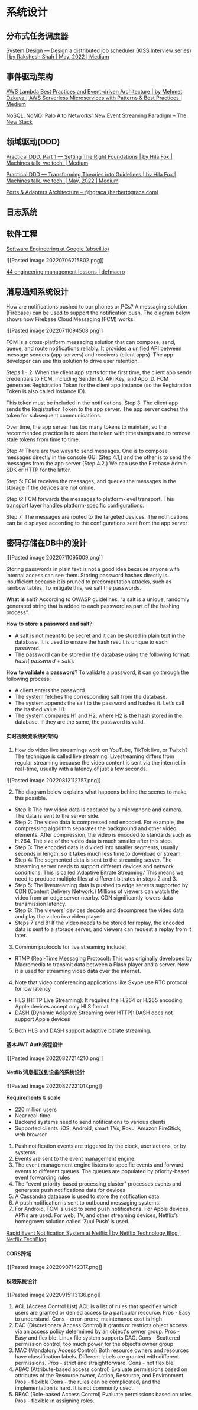 # 系统设计

## 分布式任务调度器

[System Design — Design a distributed job scheduler (KISS Interview series) | by Rakshesh Shah | May, 2022 | Medium](https://medium.com/@raxshah/system-design-design-a-distributed-job-scheduler-kiss-interview-series-753107c0104c)

## 事件驱动架构

[AWS Lambda Best Practices and Event-driven Architecture | by Mehmet Ozkaya | AWS Serverless Microservices with Patterns & Best Practices | Medium](https://medium.com/aws-serverless-microservices-with-patterns-best/aws-lambda-best-practices-and-event-driven-architecture-d6b897d9c96e)

[NoSQL, NoMQ: Palo Alto Networks’ New Event Streaming Paradigm – The New Stack](https://thenewstack.io/nosql-nomq-palo-alto-networks-new-event-streaming-paradigm)

## 领域驱动(DDD)

[Practical DDD, Part 1 — Setting The Right Foundations | by Hila Fox | Machines talk, we tech. | Medium](https://medium.com/augury-research-and-development/practical-ddd-part-1-setting-the-right-foundations-5b7e4b16c9e8)

[Practical DDD — Transforming Theories into Guidelines | by Hila Fox | Machines talk, we tech. | May, 2022 | Medium](https://medium.com/augury-research-and-development/practical-ddd-transforming-theories-into-guidelines-75b2daf9b8d)

[Ports & Adapters Architecture – @hgraca (herbertograca.com)](https://herbertograca.com/2017/09/14/ports-adapters-architecture/)



## 日志系统



## 软件工程

[Software Engineering at Google (abseil.io)](https://abseil.io/resources/swe-book/html/toc.html)

![[Pasted image 20220706215802.png]]


[44 engineering management lessons | defmacro](https://www.defmacro.org/2014/10/03/engman.html)

## 消息通知系统设计

How are notifications pushed to our phones or PCs? 
A messaging solution (Firebase) can be used to support the notification push. The diagram below shows how Firebase Cloud Messaging (FCM) works.

![[Pasted image 20220711094508.png]]


FCM is a cross-platform messaging solution that can compose, send, queue, and route notifications reliably. It provides a unified API between message senders (app servers) and receivers (client apps). The app developer can use this solution to drive user retention.

Steps 1 - 2: When the client app starts for the first time, the client app sends credentials to FCM, including Sender ID, API Key, and App ID. FCM generates Registration Token for the client app instance (so the Registration Token is also called Instance ID).

This token must be included in the notifications. Step 3: The client app sends the Registration Token to the app server. The app server caches the token for subsequent communications.

Over time, the app server has too many tokens to maintain, so the recommended practice is to store the token with timestamps and to remove stale tokens from time to time.

Step 4: There are two ways to send messages. One is to compose messages directly in the console GUI (Step 4.1,) and the other is to send the messages from the app server (Step 4.2.) We can use the Firebase Admin SDK or HTTP for the latter.

Step 5: FCM receives the messages, and queues the messages in the storage if the devices are not online.

Step 6: FCM forwards the messages to platform-level transport. This transport layer handles platform-specific configurations.

Step 7: The messages are routed to the targeted devices. The notifications can be displayed according to the configurations sent from the app server

## 密码存储在DB中的设计

![[Pasted image 20220711095009.png]]

Storing passwords in plain text is not a good idea because anyone with internal access can see them.  Storing password hashes directly is insufficient because it is pruned to precomputation attacks, such as rainbow tables. To mitigate this, we salt the passwords.

𝐖𝐡𝐚𝐭 𝐢𝐬 𝐬𝐚𝐥𝐭? According to OWASP guidelines, “a salt is a unique, randomly generated string that is added to each password as part of the hashing process”.

𝐇𝐨𝐰 𝐭𝐨 𝐬𝐭𝐨𝐫𝐞 𝐚 𝐩𝐚𝐬𝐬𝐰𝐨𝐫𝐝 𝐚𝐧𝐝 𝐬𝐚𝐥𝐭?  
- A salt is not meant to be secret and it can be stored in plain text in the database. It is used to ensure the hash result is unique to each password.
- The password can be stored in the database using the following format: 𝘩𝘢𝘴𝘩( 𝘱𝘢𝘴𝘴𝘸𝘰𝘳𝘥 + 𝘴𝘢𝘭𝘵).

𝐇𝐨𝐰 𝐭𝐨 𝐯𝐚𝐥𝐢𝐝𝐚𝐭𝐞 𝐚 𝐩𝐚𝐬𝐬𝐰𝐨𝐫𝐝? To validate a password, it can go through the following process:
- A client enters the password.
- The system fetches the corresponding salt from the database.
- The system appends the salt to the password and hashes it. Let’s call the hashed value H1.
- The system compares H1 and H2, where H2 is the hash stored in the database. If they are the same, the password is valid.


#### 实时视频流系统的架构

1. How do video live streamings work on YouTube, TikTok live, or Twitch? The technique is called live streaming. Livestreaming differs from regular streaming because the video content is sent via the internet in real-time, usually with a latency of just a few seconds.

![[Pasted image 20220812112757.png]]

2. The diagram below explains what happens behind the scenes to make this possible. 

- Step 1: The raw video data is captured by a microphone and camera. The data is sent to the server side.
- Step 2: The video data is compressed and encoded. For example, the compressing algorithm separates the background and other video elements. After compression, the video is encoded to standards such as H.264. The size of the video data is much smaller after this step.
- Step 3: The encoded data is divided into smaller segments, usually seconds in length, so it takes much less time to download or stream.
- Step 4: The segmented data is sent to the streaming server. The streaming server needs to support different devices and network conditions. This is called ‘Adaptive Bitrate Streaming.’ This means we need to produce multiple files at different bitrates in steps 2 and 3.
- Step 5: The livestreaming data is pushed to edge servers supported by CDN (Content Delivery Network.) Millions of viewers can watch the video from an edge server nearby. CDN significantly lowers data transmission latency.
- Step 6: The viewers’ devices decode and decompress the video data and play the video in a video player. 
- Steps 7 and 8: If the video needs to be stored for replay, the encoded data is sent to a storage server, and viewers can request a replay from it later.


3. Common protocols for live streaming include: 
- RTMP (Real-Time Messaging Protocol): This was originally developed by Macromedia to transmit data between a Flash player and a server. Now it is used for streaming video data over the internet.

4. Note that video conferencing applications like Skype use RTC protocol for low latency 
- HLS (HTTP Live Streaming): It requires the H.264 or H.265 encoding. Apple devices accept only HLS format 
- DASH (Dynamic Adaptive Streaming over HTTP): DASH does not support Apple devices

5. Both HLS and DASH support adaptive bitrate streaming.


#### 基本JWT Auth流程设计

![[Pasted image 20220827214210.png]]

#### Netflix消息推送到设备的系统设计

![[Pasted image 20220827221017.png]]

𝐑𝐞𝐪𝐮𝐢𝐫𝐞𝐦𝐞𝐧𝐭𝐬 & 𝐬𝐜𝐚𝐥𝐞 
- 220 million users 
- Near real-time 
- Backend systems need to send notifications to various clients 
- Supported clients: iOS, Android, smart TVs, Roku, Amazon FireStick, web browser

1. Push notification events are triggered by the clock, user actions, or by systems. 
2. Events are sent to the event management engine.
3. The event management engine listens to specific events and forward events to different queues. The queues are populated by priority-based event forwarding rules
4. The “event priority-based processing cluster” processes events and generates push notifications data for devices
5. A Cassandra database is used to store the notification data.
6. A push notification is sent to outbound messaging systems.
7. For Android, FCM is used to send push notifications. For Apple devices, APNs are used. For web, TV, and other streaming devices, Netflix’s homegrown solution called ‘Zuul Push’ is used.

[Rapid Event Notification System at Netflix | by Netflix Technology Blog | Netflix TechBlog](https://netflixtechblog.com/rapid-event-notification-system-at-netflix-6deb1d2b57d1)



#### CORS跨域

![[Pasted image 20220907142317.png]]


#### 权限系统设计

![[Pasted image 20220915113136.png]]

1. ACL (Access Control List) ACL is a list of rules that specifies which users are granted or denied access to a particular resource. Pros - Easy to understand. Cons - error-prone, maintenance cost is high
2. DAC (Discretionary Access Control) It grants or restricts object access via an access policy determined by an object's owner group. Pros - Easy and flexible. Linux file system supports DAC. Cons - Scattered permission control, too much power for the object’s owner group
3. MAC (Mandatory Access Control) Both resource owners and resources have classification labels. Different labels are granted with different permissions. Pros - strict and straightforward. Cons - not flexible.
4. ABAC (Attribute-based access control) Evaluate permissions based on attributes of the Resource owner, Action, Resource, and Environment. Pros - flexible Cons - the rules can be complicated, and the implementation is hard. It is not commonly used.
5. RBAC (Role-based Access Control) Evaluate permissions based on roles Pros - flexible in assigning roles.